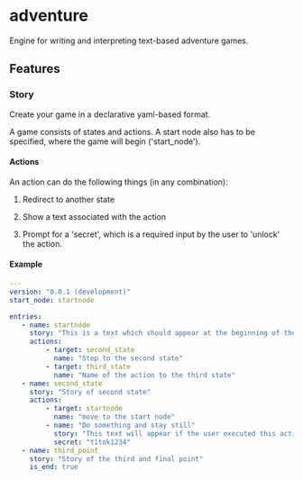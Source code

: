 # adventure

Engine for writing and interpreting text-based adventure games.

## Features

### Story

Create your game in a declarative yaml-based format.

A game consists of states and actions. A start node also has to be specified,
where the game will begin ('start\_node').

#### Actions

An action can do the following things (in any combination):

1) Redirect to another state

2) Show a text associated with the action

3) Prompt for a 'secret', which is a required input by the user to 'unlock' the
action.

#### Example

```yml
---
version: "0.0.1 (development)"
start_node: startnode

entries:
   - name: startnode
     story: "This is a text which should appear at the beginning of the game"
     actions:
         - target: second_state
           name: "Step to the second state"
         - target: third_state
           name: "Name of the action to the third state"
   - name: second_state
     story: "Story of second state"
     actions:
         - target: startnode
           name: "move to the start node"
         - name: "Do something and stay still"
           story: "This text will appear if the user executed this action, which won't redirect to a new state."
           secret: "titok1234"
   - name: third_point
     story: "Story of the third and final point"
     is_end: true
```



